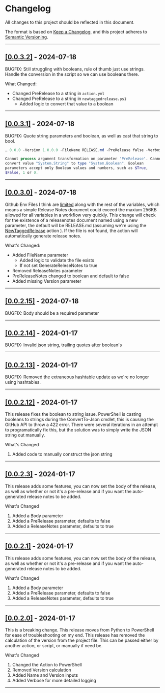# Changelog

All changes to this project should be reflected in this document.

The format is based on [Keep a Changelog](https://keepachangelog.com/en/1.0.0/), and this project adheres to [Semantic Versioning](https://semver.org/spec/v2.0.0.html).

---

## [[0.0.3.2]](https://github.com/mod-posh/NewTaggedRelease/releases/tag/v0.0.3.2) - 2024-07-18

BUGFIX: Still struggling with booleans, rule of thumb just use strings. Handle the conversion in the script so we can use booleans there.

What Changed:

- Changed PreRelease to a string in `action.yml`
- Changed PreRelease to a string in `newtaggedrelease.ps1`
  - Added logic to convert that value to a boolean

---

## [[0.0.3.1]](https://github.com/mod-posh/NewTaggedRelease/releases/tag/v0.0.3.1) - 2024-07-18

BUGFIX: Quote string parameters and boolean, as well as cast that string to bool.

```powershell
… 0.0.0 -Version 1.0.0.0 -FileName RELEASE.md -PreRelease false -Verbos …

Cannot process argument transformation on parameter 'PreRelease'. Cannot
convert value "System.String" to type "System.Boolean". Boolean
parameters accept only Boolean values and numbers, such as $True,
$False, 1 or 0.
```

---

## [[0.0.3.0]](https://github.com/mod-posh/NewTaggedRelease/releases/tag/v0.0.3.0) - 2024-07-18

Github Env Files I think are [limited](https://docs.github.com/en/actions/learn-github-actions/variables#limits-for-configuration-variables) along with the rest of the variables, which means a simple Release Notes document could exceed the maxium 256KB allowed for all variables in a workflow very quickly. This change will check for the existence of a releasenotes document named using a new parameter, the default will be RELEASE.md (assuming we're using the [NewTaggedRelease](https://github.com/mod-posh/NewTaggedRelease) action ). If the file is not found, the action will automatically generate release notes.

What's Changed:

- Added FileName parameter
  - Added logic to validate the file exists
  - If not set GenerateReleseNotes to true
- Removed ReleaseNotes parameter
- PreReleaseNotes changed to boolean and default to false
- Added missing Version parameter

---

## [[0.0.2.15]](https://github.com/mod-posh/NewTaggedRelease/releases/tag/v0.0.2.15) - 2024-07-18

BUGFIX: Body should be a required parameter

---

## [[0.0.2.14]](https://github.com/mod-posh/NewTaggedRelease/releases/tag/v0.0.2.14) - 2024-01-17

BUGFIX: Invalid json string, trailing quotes after boolean's

---

## [[0.0.2.13]](https://github.com/mod-posh/NewTaggedRelease/releases/tag/v0.0.2.13) - 2024-01-17

BUGFIX: Removed the extraneous hashtable update as we're no longer using hashtables.

---

## [[0.0.2.12]](https://github.com/mod-posh/NewTaggedRelease/releases/tag/v0.0.2.12) - 2024-01-17

This release fixes the boolean to string issue. PowerShell is casting booleans to strings during the ConvertTo-Json cmdlet, this is causing the GitHub API to throw a 422 error. There were several iterations in an attempt to programatically fix this, but the solution was to simply write the JSON string out manually.

What's Changed

1. Added code to manually construct the json string

---

## [[0.0.2.3]](https://github.com/mod-posh/NewTaggedRelease/releases/tag/v0.0.2.3) - 2024-01-17

This release adds some features, you can now set the body of the release, as well as whether or not it's a pre-release and if you want the auto-generated release notes to be added.

What's Changed

1. Added a Body parameter
2. Added a PreRelease parameter, defaults to false
3. Added a ReleaseNotes parameter, defaults to true

---

## [[0.0.2.1]](https://github.com/mod-posh/NewTaggedRelease/releases/tag/v0.0.2.1) - 2024-01-17

This release adds some features, you can now set the body of the release, as well as whether or not it's a pre-release and if you want the auto-generated release notes to be added.

What's Changed

1. Added a Body parameter
2. Added a PreRelease parameter, defaults to false
3. Added a ReleaseNotes parameter, defaults to true

---

## [[0.0.2.0]](https://github.com/mod-posh/NewTaggedRelease/releases/tag/v0.0.2.0) - 2024-01-17

This is a breaking change. This release moves from Python to PowerShell for ease of troubleshooting on my end. This release has removed the calculation of the version from the project file. This can be passed either by another action, or script, or manually if need be.

What's Changed

1. Changed the Action to PowerShell
2. Removed Version calculation
3. Added Name and Version inputs
4. Added Verbose for more detailed logging

---
